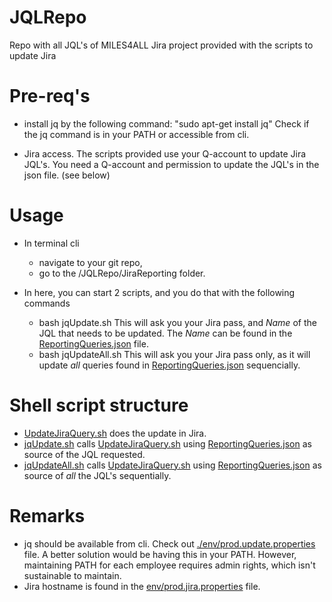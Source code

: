 # JQLRepo
Repo with all JQL's of MILES4ALL Jira project provided with the scripts to update Jira

# Pre-req's
* install jq by the following command: "sudo apt-get install jq"
Check if the jq command is in your PATH or accessible from cli. 

* Jira access. The scripts provided use your Q-account to update Jira JQL's.
You need a Q-account and permission to update the JQL's in the json file. (see below)

# Usage
* In terminal cli
  - navigate to your git repo, 
  - go to the /JQLRepo/JiraReporting folder. 

* In here, you can start 2 scripts, and you do that with the following commands 
  - bash jqUpdate.sh
This will ask you your Jira pass, and *Name* of the JQL that needs to be updated. The *Name* can be found in the [ReportingQueries.json](./JiraReporting/ReportingQueries.json) file. 
  - bash jqUpdateAll.sh
This will ask you your Jira pass only, as it will update *all* queries found in [ReportingQueries.json](./JiraReporting/ReportingQueries.json) sequencially. 

# Shell script structure
* [UpdateJiraQuery.sh](./JiraReporting/UpdateJiraQuery.sh) does the update in Jira.
* [jqUpdate.sh](./JiraReporting/jqUpdate.sh) calls [UpdateJiraQuery.sh](./JiraReporting/UpdateJiraQuery.sh) using [ReportingQueries.json](./JiraReporting/ReportingQueries.json) as source of the JQL requested.
* [jqUpdateAll.sh](./JiraReporting/jqUpdateAll.sh) calls [UpdateJiraQuery.sh](./JiraReporting/UpdateJiraQuery.sh) using [ReportingQueries.json](./JiraReporting/ReportingQueries.json) as source of *all* the JQL's sequentially.

# Remarks
* jq should be available from cli. Check out [./env/prod.update.properties](./env/prod.update.properties) file. 
A better solution would be having this in your PATH. 
However, maintaining PATH for each employee requires admin rights, which isn't sustainable to maintain. 
* Jira hostname is found in the [env/prod.jira.properties](./env/prod.jira.properties) file.
